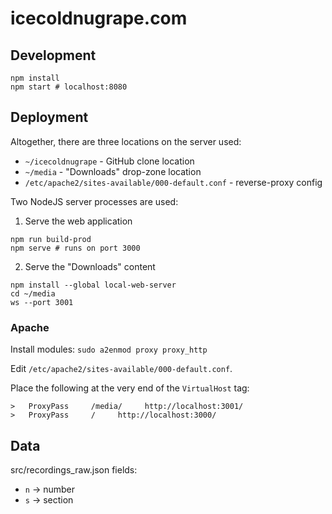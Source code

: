 # icecoldnugrape.com

## Development
```
npm install
npm start # localhost:8080
```

## Deployment
Altogether, there are three locations on the server used:
* `~/icecoldnugrape` - GitHub clone location
* `~/media` - "Downloads" drop-zone location
* `/etc/apache2/sites-available/000-default.conf` - reverse-proxy config

Two NodeJS server processes are used:
1. Serve the web application
```
npm run build-prod
npm serve # runs on port 3000
```
2. Serve the "Downloads" content
```
npm install --global local-web-server
cd ~/media
ws --port 3001
```

### Apache
Install modules:
`sudo a2enmod proxy proxy_http`

Edit `/etc/apache2/sites-available/000-default.conf`.

Place the following at the very end of the `VirtualHost` tag:
```
>   ProxyPass     /media/     http://localhost:3001/
>   ProxyPass     /     http://localhost:3000/
```

## Data
src/recordings_raw.json fields:
* `n` -> number
* `s` -> section

